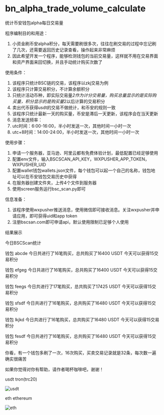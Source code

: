 # bn_alpha_trade_volume_calculate
统计币安钱包alpha每日交易量

程序编制目的和用途：
1. 小资金刷币安alpha积分，每天需要刷很多次，往往在刷交易的过程中忘记刷了几次，还需要返回历史记录查看，操作起来非常麻烦
2. 因此希望开发一个程序，能够检测钱包的当前交易量，这样就不用在交易界面和资产界面来回切换，并且手动统计购买次数了

使用条件：
1. 该程序只统计BSC链的交易，该程序以zkj交易为例
2. 该程序只计算交易积分，不计算余额积分
3. 只统计活动币种，即实际交易量*2作为计分交易量，购买总量显示的是实际购买量，积分显示的是购买量*2以后计算的交易积分
4. 卖出代币获得usdt的交易不做统计，和币安的规则一致
5. 该程序只统计最新一天的购买量，币安是滞后一天更新，该程序会在当天更新
6. 消息发送频率：
7. utc时间：6:00-16:00，半小时发送一次，其他时间一小时一次
8. utc+8时间：14:00-24:00，半小时发送一次，其他时间一小时一次

使用步骤：
1. 申请一个服务器，亚马逊、阿里云都有免费体验计划，最低配置已经足够使用
2. 配置env文件，输入BSCSCAN_API_KEY，WXPUSHER_APP_TOKEN，WXPUSHER_UID
3. 配置wallet钱包wallets.json文件，每个钱包可以起一个自己的名称，钱包地址可以在币安钱包交易历史中获得
4. 在服务器创建文件夹，上传4个文件到服务器
5. 使用screen服务运行bsc_scan.py即可

信息准备：
1. 该程序使用wxpusher推送消息，使用微信即可接收消息。关注wxpusher并申请应用，即可获得uid和app token
2. 注册bscsan.com即可申请api，默认使用限制已足够个人使用

结果展示

今日BSCScan统计

钱包 abcde
今日共进行了16笔购买，总共购买了16400 USDT
今天可以获得15交易积分

钱包 efgeg
今日共进行了16笔购买，总共购买了16400 USDT
今天可以获得15交易积分

钱包 feegs
今日共进行了17笔购买，总共购买了17425 USDT
今天可以获得15交易积分

钱包 sfsdf
今日共进行了16笔购买，总共购买了16480 USDT
今天可以获得15交易积分

钱包 lkjkd
今日共进行了16笔购买，总共购买了16480 USDT
今天可以获得15交易积分

钱包 fesdf
今日共进行了16笔购买，总共购买了16480 USDT
今天可以获得15交易积分

你看，有一个钱包多刷了一次，16次购买，买卖交易记录就是32条，每次数一遍确实很痛苦

如果你觉得对你有帮助，请作者喝杯咖啡吧，谢谢！

usdt tron(trc20)

![usdt](https://github.com/user-attachments/assets/686834b6-52b8-4c94-b35b-480c5bb92c0c)

eth ethereum

![eth](https://github.com/user-attachments/assets/36e9bf29-fb98-4235-bcfd-9ef242494ebd)


